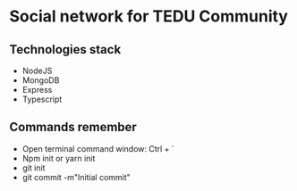 # Social network for TEDU Community

## Technologies stack

- NodeJS
- MongoDB
- Express
- Typescript

## Commands remember

- Open terminal command window: Ctrl + `
- Npm init or yarn init 
- git init
- git commit -m"Initial commit"